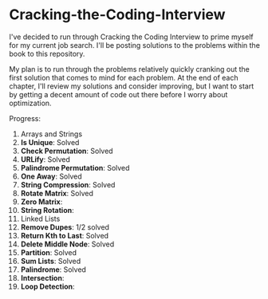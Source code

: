 # Cracking-the-Coding-Interview
I've decided to run through Cracking the Coding Interview to prime myself for my current job search. I'll be posting solutions to the problems within the book to this repository.

My plan is to run through the problems relatively quickly cranking out the first solution that comes to mind for each problem. At the end of each chapter, I'll review my solutions and consider improving, but I want to start by getting a decent amount of code out there before I worry about optimization.

Progress:

1. Arrays and Strings
  1. **Is Unique**:  Solved
  2. **Check Permutation**: Solved
  3. **URLify**: Solved
  4. **Palindrome Permutation**: Solved
  5. **One Away**: Solved
  6. **String Compression**: Solved
  7. **Rotate Matrix**: Solved
  8. **Zero Matrix**:
  9. **String Rotation**:
2. Linked Lists
  1. **Remove Dupes**: 1/2 solved
  2. **Return Kth to Last**: Solved
  3. **Delete Middle Node**: Solved
  4. **Partition**: Solved
  5. **Sum Lists**: Solved
  6. **Palindrome**: Solved
  7. **Intersection**:
  8. **Loop Detection**:
